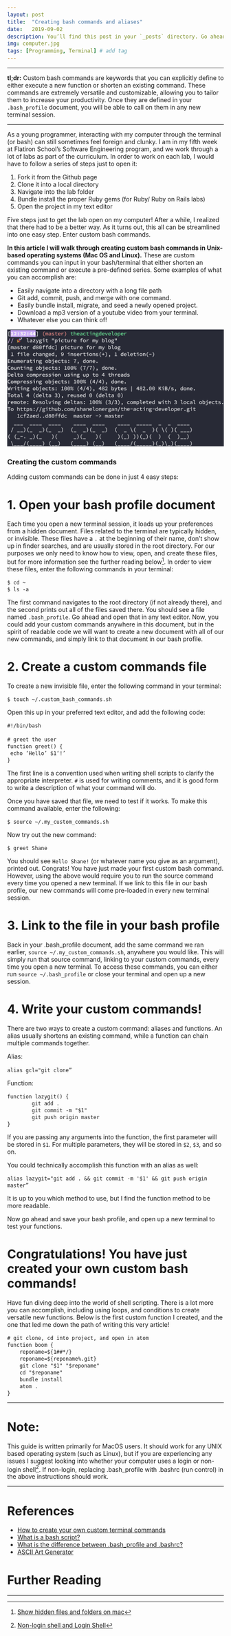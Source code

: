 ```yaml
---
layout: post
title:  "Creating bash commands and aliases"
date:   2019-09-02
description: You’ll find this post in your `_posts` directory. Go ahead and edit it and re-build the site to see your changes. # Add post description (optional)
img: computer.jpg
tags: [Programming, Terminal] # add tag
---
```

---

**tl;dr:** Custom bash commands are keywords that you can explicitly define to either execute a new function or shorten an existing command. These commands are extremely versatile and customizable, allowing you to tailor them to increase your productivity. Once they are defined in your `.bash_profile` document, you will be able to call on them in any new terminal session.

---

As a young programmer, interacting with my computer through the terminal (or bash) can still sometimes feel foreign and clunky. I am in my fifth week at Flatiron School’s Software Engineering program, and we work through a lot of labs as part of the curriculum. In order to work on each lab, I would have to follow a series of steps just to open it:

1. Fork it from the Github page
2. Clone it into a local directory
3. Navigate into the lab folder
4. Bundle install the proper Ruby gems (for Ruby/ Ruby on Rails labs)
5. Open the project in my text editor

Five steps just to get the lab open on my computer! After a while, I realized that there had to be a better way. As it turns out, this all can be streamlined into one easy step. Enter custom bash commands.

**In this article I will walk through creating custom bash commands in Unix-based operating systems (Mac OS and Linux).** These are custom commands you can input in your bash/terminal that either shorten an existing command or execute a pre-defined series. Some examples of what you can accomplish are:

- Easily navigate into a directory with a long file path
- Git add, commit, push, and merge with one command.
- Easily bundle install, migrate, and seed a newly opened project.
- Download a mp3 version of a youtube video from your terminal.
- Whatever else you can think of!

![custom bash command lazygit running in a terminal](/assets/img/lazygit-bash-command.jpg)

### Creating the custom commands

Adding custom commands can be done in just 4 easy steps:

# 1. Open your bash profile document

Each time you open a new terminal session, it loads up your preferences from a hidden document. Files related to the terminal are typically hidden, or invisible. These files have a `.` at the beginning of their name, don’t show up in finder searches, and are usually stored in the root directory. For our purposes we only need to know how to view, open, and create these files, but for more information see the further reading below[^1]. In order to view these files, enter the following commands in your terminal:

	$ cd ~
	$ ls -a

The first command navigates to the root directory (if not already there), and the second prints out all of the files saved there. You should see a file named `.bash_profile`. Go ahead and open that in any text editor. Now, you could add your custom commands anywhere in this document, but in the spirit of readable code we will want to create a new document with all of our new commands, and simply link to that document in our bash profile.

# 2. Create a custom commands file

To create a new invisible file, enter the following command in your terminal:

	$ touch ~/.custom_bash_commands.sh

Open this up in your preferred text editor, and add the following code:

	#!/bin/bash

	# greet the user
	function greet() {
 	 echo ‘Hello’ $1‘!’
	}

The first line is a convention used when writing shell scripts to clarify the appropriate interpreter. `#` is used for writing comments, and it is good form to write a description of what your command will do.

Once you have saved that file, we need to test if it works. To make this command available, enter the following:

	$ source ~/.my_custom_commands.sh

Now try out the new command:

	$ greet Shane

You should see `Hello Shane!` (or whatever name you give as an argument), printed out. Congrats! You have just made your first custom bash command. However, using the above would require you to run the source command every time you opened a new terminal. If we link to this file in our bash profile, our new commands will come pre-loaded in every new terminal session.

# 3. Link to the file in your bash profile

Back in your .bash_profile document, add the same command we ran earlier, `source ~/.my_custom_commands.sh`, anywhere you would like. This will simply run that source command, linking to your custom commands, every time you open a new terminal. To access these commands, you can either run `source ~/.bash_profile` or close your terminal and open up a new session.

# 4. Write your custom commands!

There are two ways to create a custom command: aliases and functions. An alias usually shortens an existing command, while a function can chain multiple commands together.

Alias:

  `alias gcl="git clone”`

Function:

	function lazygit() {
    		git add .
    		git commit -m "$1"
    		git push origin master
	}

If you are passing any arguments into the function, the first parameter will be stored in `$1`. For multiple parameters, they will be stored in `$2`, `$3`, and so on.

You could technically accomplish this function with an alias as well:

	alias lazygit="git add . && git commit -m '$1' && git push origin master”

It is up to you which method to use, but I find the function method to be more readable.

Now go ahead and save your bash profile, and open up a new terminal to test your functions.

# Congratulations! You have just created your own custom bash commands!

Have fun diving deep into the world of shell scripting. There is a lot more you can accomplish, including using loops, and conditions to create versatile new functions. Below is the first custom function I created, and the one that led me down the path of writing this very article!


```
# git clone, cd into project, and open in atom
function boom {
    reponame=${1##*/}
    reponame=${reponame%.git}
    git clone "$1" "$reponame"
    cd "$reponame"
    bundle install
    atom .
}
```

---

# Note:
This guide is written primarily for MacOS users. It should work for any UNIX based operating system (such as Linux), but if you are experiencing any issues I suggest looking into whether your computer uses a login or non-login shell[^2]. If non-login, replacing .bash_profile with .bashrc (run control) in the above instructions should work.

---

# References

- [How to create your own custom terminal commands](https://medium.com/devnetwork/how-to-create-your-own-custom-terminal-commands-c5008782a78e)
- [What is a bash script?](https://ryanstutorials.net/bash-scripting-tutorial/bash-script.php)
- [What is the difference between .bash_profile and .bashrc?](https://ryanstutorials.net/bash-scripting-tutorial/bash-script.php)
- [ASCII Art Generator](http://patorjk.com/software/taag/#p=display&f=Graffiti&t=Type%20Something%20)

# Further Reading

[^1]:[Show hidden files and folders on mac](https://nektony.com/how-to/show-hidden-files-on-mac)
[^2]:[Non-login shell and Login Shell](https://www.unixmen.com/non-login-shell-login-shell/)
---
